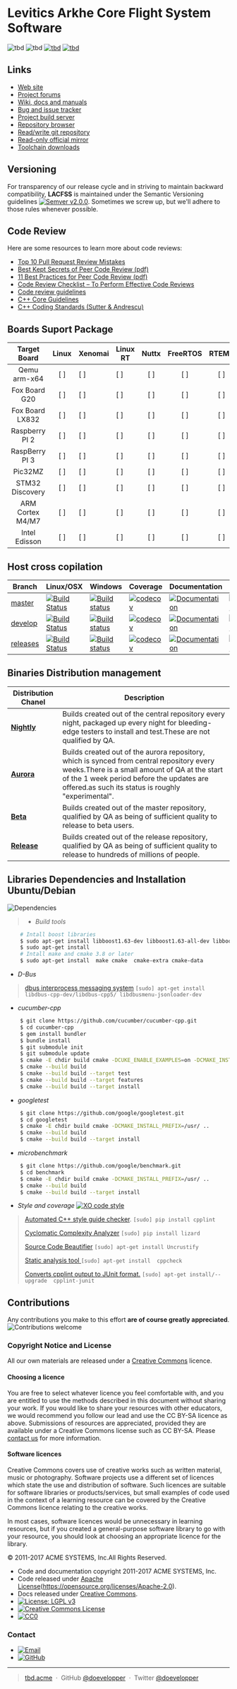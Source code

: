 # Levitics Arkhe Core Flight System Software
![tbd](https://img.shields.io/badge/development%20status-active-green.svg)
![tbd](https://img.shields.io/badge/platforms-osx%20|%20win%20|%20linux-lightgrey.svg)
[![tbd](https://img.shields.io/conda/pn/conda-forge/python.svg?style=plastic)]()
[![tbd](https://img.shields.io/crates/l/rustc-serialize.svg?style=plastic)]()
## Links

* [Web site](http://www.tbd.acme/)
* [Project forums](http://services.tbd.acme/)
* [Wiki, docs and manuals](http://documentations.tbd.acme/)
* [Bug and issue tracker](http://defects.tbd.acme/)
* [Project build server](http://cicd.tbd.acme/)
* [Repository browser](http://code.tbd.acmeg/)
* [Read/write git repository](ssh://git@code.tbd.acme)
* [Read-only official mirror](https://github.com/doevelopper/levitics-arkhe-cfs)
* [Toolchain downloads](http://downloads.tbd.acme)

## Versioning

For transparency of our release cycle and in striving to maintain backward compatibility, **LACFSS** is maintained under the Semantic Versioning guidelines [![Semver v2.0.0](http://img.shields.io/SemVer/2.0.0.png)](http://semver.org/spec/v2.0.0.html). Sometimes we screw up, but we'll adhere to those rules whenever possible.

## Code Review
Here are some resources to learn more about
code reviews:

* <a href="https://blog.scottnonnenberg.com/top-ten-pull-request-review-mistakes/">Top 10 Pull Request Review Mistakes</a>
* <a href="https://smartbear.com/SmartBear/media/pdfs/best-kept-secrets-of-peer-code-review.pdf">Best Kept Secrets of Peer Code Review (pdf)</a>
* <a href="http://support.smartbear.com/support/media/resources/cc/11_Best_Practices_for_Peer_Code_Review.pdf">11 Best Practices for Peer Code Review (pdf)</a>
* <a href="http://www.evoketechnologies.com/blog/code-review-checklist-perform-effective-code-reviews/">Code Review Checklist – To Perform Effective Code Reviews</a>
* <a href="https://www.codeproject.com/Articles/524235/Codeplusreviewplusguidelines">Code review guidelines</a>
* <a href="https://github.com/isocpp/CppCoreGuidelines/blob/master/CppCoreGuidelines.md">C++ Core Guidelines</a>
* <a href="https://doc.lagout.org/programmation/C/CPP101.pdf">C++ Coding Standards (Sutter & Andrescu)</a>


## Boards Suport Package

| Target Board     | Linux | Xenomai  | Linux RT | Nuttx | FreeRTOS | RTEMS | Picos18 |
|:----------------:|:-----:|----------|----------|:-----:|:--------:|:-----:|---------|
|   Qemu arm-x64   |  [ ]  |     [ ]  |     [ ]  |  [ ]  |     [ ]  |  [ ]  |    [ ]  |
|   Fox Board G20  |  [ ]  |     [ ]  |     [ ]  |  [ ]  |     [ ]  |  [ ]  |    [ ]  |
|  Fox Board LX832 |  [ ]  |     [ ]  |     [ ]  |  [ ]  |     [ ]  |  [ ]  |    [ ]  |
|  Raspberry PI 2  |  [ ]  |     [ ]  |     [ ]  |  [ ]  |     [ ]  |  [ ]  |    [ ]  |
|  RaspBerry PI 3  |  [ ]  |     [ ]  |     [ ]  |  [ ]  |     [ ]  |  [ ]  |    [ ]  |
|      Pic32MZ     |  [ ]  |     [ ]  |     [ ]  |  [ ]  |     [ ]  |  [ ]  |    [ ]  |
|  STM32 Discovery |  [ ]  |     [ ]  |     [ ]  |  [ ]  |     [ ]  |  [ ]  |    [ ]  |
| ARM Cortex M4/M7 |  [ ]  |     [ ]  |     [ ]  |  [ ]  |     [ ]  |  [ ]  |    [ ]  |
| Intel Edisson    |  [ ]  |     [ ]  |     [ ]  |  [ ]  |     [ ]  |  [ ]  |    [ ]  |

## Host cross copilation

Branch      | Linux/OSX | Windows | Coverage | Documentation | Test |
------------|-----------|---------|----------|---------------|--------|
[master](https://github.com/doevelopper/levitics-arkhe-cfs/tree/master)   | [![Build Status](https://travis-ci.org/Levitics/levitics-arkhe-gcs.svg?branch=master "Build status of branch master")](https://travis-ci.org/Levitics/levitics-arkhe-gcs)  | [![Build status](https://ci.appveyor.com/api/projects/status/g0llpbvhpjuxjnlw/branch/master?svg=true)](https://ci.appveyor.com/project/vinniefalco/beast/branch/master)   | [![codecov](https://codecov.io/gh/boostorg/Beast/branch/master/graph/badge.svg)](https://codecov.io/gh/boostorg/beast/branch/master)   | [![Documentation](https://img.shields.io/badge/documentation-master-brightgreen.svg)](http://www.boost.org/doc/libs/master/libs/beast/doc/html/beast.html)  | [![Matrix](https://img.shields.io/badge/matrix-master-brightgreen.svg)](http://www.boost.org/development/tests/master/developer/beast.html)
[develop](https://github.com/doevelopper/levitics-arkhe-cfs/tree/develop) | [![Build Status](https://travis-ci.org/Levitics/levitics-arkhe-gcs.svg?branch=develop "Build status of branch develop")](https://travis-ci.org/Levitics/levitics-arkhe-gcs) | [![Build status](https://ci.appveyor.com/api/projects/status/g0llpbvhpjuxjnlw/branch/develop?svg=true)](https://ci.appveyor.com/project/vinniefalco/beast/branch/develop) | [![codecov](https://codecov.io/gh/boostorg/Beast/branch/develop/graph/badge.svg)](https://codecov.io/gh/boostorg/beast/branch/develop) | [![Documentation](https://img.shields.io/badge/documentation-develop-brightgreen.svg)](http://www.boost.org/doc/libs/develop/libs/beast/) | [![Matrix](https://img.shields.io/badge/matrix-develop-brightgreen.svg)](http://www.boost.org/development/tests/develop/developer/beast.html)
[releases](https://github.com/doevelopper/levitics-arkhe-cfs/tree/releases) | [![Build Status](https://travis-ci.org/Levitics/levitics-arkhe-gcs.svg?branch=releases "Build status of branch releases")](https://travis-ci.org/Levitics/levitics-arkhe-gcs) | [![Build status](https://ci.appveyor.com/api/projects/status/g0llpbvhpjuxjnlw/branch/develop?svg=true)](https://ci.appveyor.com/project/vinniefalco/beast/branch/releases) | [![codecov](https://codecov.io/gh/boostorg/Beast/branch/develop/graph/badge.svg)](https://codecov.io/gh/boostorg/beast/branch/releases) | [![Documentation](https://img.shields.io/badge/documentation-develop-brightgreen.svg)](http://www.boost.org/doc/libs/develop/libs/beast/) | [![Matrix](https://img.shields.io/badge/matrix-develop-brightgreen.svg)](http://www.boost.org/development/tests/develop/developer/beast.html)

## Binaries Distribution management
| Distribution  Chanel         | Description                                                                                                                                                                                   |
|------------------------------|-----------------------------------------------------------------------------------------------------------------------------------------------------------------------------------------------|
| [__Nightly__](#www.tbd.acme) | Builds created out of the central repository every night, packaged up every night for bleeding-edge testers to install and test.These are not qualified by QA.                                                                                                      |
| [__Aurora__](#www.tbd.acme)  | Builds created out of the aurora repository, which is synced from central repository every weeks.There is a small amount of QA at the start of the 1 week period before the updates are offered.as such its status is roughly "experimental".  |
| [__Beta__](#www.tbd.acme)    | Builds created out of the master repository, qualified by QA as being of sufficient quality to release to beta users.                                                                         |
| [__Release__](#www.tbd.acme) | Builds created out of the release repository, qualified by QA as being of sufficient quality to release to hundreds of millions of people.                                                    |

## Libraries Dependencies  and Installation Ubuntu/Debian
![Dependencies](https://img.shields.io/badge/dependencies-up%20to%20date-brightgreen.svg)

> * _Build tools_

```sh
    # Intall boost libraries
    $ sudo apt-get install libboost1.63-dev libboost1.63-all-dev libboost1.63-tools-dev
    $ sudo apt-get install
    # Intall make and cmake 3.8 or later
    $ sudo apt-get install  make cmake  cmake-extra cmake-data 
```

* _D-Bus_
>
> [dbus interprocess messaging system](https://dbus.freedesktop.org/releases/dbus/dbus-1.10.22.tar.gz) `[sudo] apt-get install libdbus-cpp-dev/libdbus-cpp5/ libdbusmenu-jsonloader-dev`


* _cucumber-cpp_

```sh
    $ git clone https://github.com/cucumber/cucumber-cpp.git
    $ cd cucumber-cpp
    $ gem install bundler
    $ bundle install
    $ git submodule init
    $ git submodule update
    $ cmake -E chdir build cmake -DCUKE_ENABLE_EXAMPLES=on -DCMAKE_INSTALL_PREFIX=/usr/ ..
    $ cmake --build build
    $ cmake --build build --target test
    $ cmake --build build --target features
    $ cmake --build build --target install
```

* _googletest_

```sh
    $ git clone https://github.com/google/googletest.git
    $ cd googletest
    $ cmake -E chdir build cmake -DCMAKE_INSTALL_PREFIX=/usr/ ..
    $ cmake --build build
    $ cmake --build build --target install
```

* _microbenchmark_

```sh
    $ git clone https://github.com/google/benchmark.git
    $ cd benchmark
    $ cmake -E chdir build cmake -DCMAKE_INSTALL_PREFIX=/usr/ ..
    $ cmake --build build
    $ cmake --build build --target install
```

* _Style and coverage_ [![XO code style](https://img.shields.io/badge/code_style-XO-5ed9c7.svg)](https://github.com/google/styleguide)
>
> [Automated C++ style guide checker](https://pypi.python.org/pypi/cpplint). `[sudo] pip install cpplint`
>
> [Cyclomatic Complexity Analyzer](https://pypi.python.org/pypi/lizard) `[sudo] pip install lizard`
>
> [Source Code Beautifier](http://uncrustify.sourceforge.net) `[sudo] apt-get install Uncrustify`
>
> [Static analysis tool ](http://uncrustify.sourceforge.net) `[sudo] apt-get install  cppcheck`
>
> [Converts cpplint output to JUnit format.](https://pypi.python.org/pypi/cpplint-junit) `[sudo] apt-get install/--upgrade  cpplint-junit`


## Contributions

Any contributions you make to this effort **are of course greatly appreciated**.
![Contributions welcome](https://img.shields.io/badge/contributions-welcome-orange.svg)

### Copyright Notice and License

All our own materials are released under a [Creative Commons](http://creativecommons.org/) licence.

#### Choosing a licence

You are free to select whatever licence you feel comfortable with, and you are entitled to use the methods described in this document without sharing your work. If you would like to share your resources with other educators, we would recommend you follow our lead and use the CC BY-SA licence as above.
Submissions of resources are appreciated, provided they are available under a Creative Commons license such as CC BY-SA. Please [contact us](http://www.tbd.acme/contact-us/) for more information.

#### Software licences

Creative Commons covers use of creative works such as written material, music or photography. Software projects use a different set of licences which state the use and distribution of software. Such licences are suitable for software libraries or products/services, but small examples of code used in the context of a learning resource can be covered by the Creative Commons licence relating to the creative works.

In most cases, software licences would be unnecessary in learning resources, but if you created a general-purpose software library to go with your resource, you should look at choosing an appropriate licence for the library.

© 2011-2017 ACME SYSTEMS, Inc.All Rights Reserved.

- Code and documentation copyright 2011-2017 ACME SYSTEMS, Inc. 
- Code released under [Apache License](https://img.shields.io/badge/License-Apache%202.0-blue.svg)(https://opensource.org/licenses/Apache-2.0). 
- Docs released under [Creative Commons](https://github.com/twbs/bootstrap/blob/master/docs/LICENSE). 
- [![License: LGPL v3](https://img.shields.io/badge/License-LGPL%20v3-blue.svg)](http://www.gnu.org/licenses/lgpl-3.0)  
- [![Creative Commons License](http://i.creativecommons.org/l/by-sa/4.0/88x31.png)](http://creativecommons.org/licenses/by-sa/4.0/)
- [![CC0](https://licensebuttons.net/p/zero/1.0/88x31.png)](https://creativecommons.org/publicdomain/zero/1.0/)
### Contact

* [![Email](https://img.shields.io/badge/mailto-sabertazimi-brightgreen.svg?style=flat-square)](mailto:happyman@hotmail.fr)
* [![GitHub](https://img.shields.io/badge/contact-github-000000.svg?style=flat-square)](https://github.com/doevelopper)

---

> [tbd.acme](https://www.tbd.acme) &nbsp;&middot;&nbsp;
> GitHub [@doevelopper](https://github.com/doevelopper) &nbsp;&middot;&nbsp;
> Twitter [@doevelopper](https://twitter.com/doevelopper)
